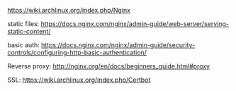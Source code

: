 
https://wiki.archlinux.org/index.php/Nginx

static files: https://docs.nginx.com/nginx/admin-guide/web-server/serving-static-content/

basic auth: https://docs.nginx.com/nginx/admin-guide/security-controls/configuring-http-basic-authentication/

Reverse proxy: http://nginx.org/en/docs/beginners_guide.html#proxy

SSL: https://wiki.archlinux.org/index.php/Certbot
